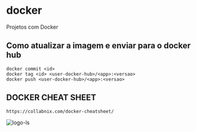 # docker
Projetos com Docker


## Como atualizar a imagem e enviar para o docker hub
```
docker commit <id>
docker tag <id> <user-docker-hub>/<app>:<versao>
docker push <user-docker-hub>/<app>:<versao>
```


##  DOCKER CHEAT SHEET

```https://collabnix.com/docker-cheatsheet/```

<div>
  <span align="center">
  <img alt="logo-ls" title="logo-ls" src="https://raw.githubusercontent.com/sangam14/dockercheatsheets/master/dockercheatsheet1.png">
    </span>
</div><br>
